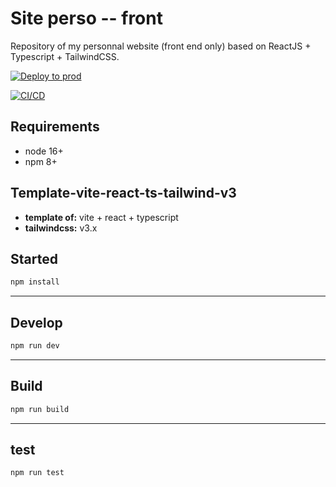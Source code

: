 # Site perso -- front

Repository of my personnal website (front end only) based on ReactJS + Typescript + TailwindCSS.

[![Deploy to prod](https://github.com/CedricWagner/SitePerso/actions/workflows/deploy-prod.yaml/badge.svg)](https://github.com/CedricWagner/SitePerso/actions/workflows/deploy-prod.yaml)

[![CI/CD](https://github.com/CedricWagner/SitePerso/actions/workflows/ci-cd.yaml/badge.svg)](https://github.com/CedricWagner/SitePerso/actions/workflows/ci-cd.yaml)

## Requirements

- node 16+
- npm 8+

## Template-vite-react-ts-tailwind-v3

- **template of:** vite + react + typescript
- **tailwindcss:** v3.x

## Started

```bash
npm install
```

---

## Develop

```bash
npm run dev
```

---

## Build

```bash
npm run build
```

---

## test

```bash
npm run test
```
